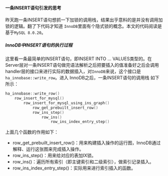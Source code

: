 #### 一条INSERT语句引发的思考

昨天跑一条INSERT语句想抓一下加锁的调用栈，结果出乎意料的是并没有调用加锁的逻辑。翻了下代码才知道 `InnoDB`里面有个隐式锁的概念。本文的代码阅读是基于`MySQL 8.0.20`。

##### InnoDB中INSERT语句的执行过程

这里看一条最简单的INSERT语句，即INSERT  INTO ... VALUES类型的。在Server层对一条INSERT语句做完语法解析之后把要插入的值准备好之后会调用handler层的接口来进行实际的数据插入，对`InnoDB`来说，这个接口是`ha_innobase::write_row`。进入 InnoDB之后，一条INSERT语句的调用栈 如下 所示：

``` c++
ha_innobase::write_row()
    row_insert_for_mysql()
    	row_insert_for_mysql_using_ins_graph()
    		row_get_prebuilt_insert_row()
    		row_ins_step()
    			row_ins()
    				row_ins_index_entry_step()
```

上面几个函数的作用如下：

- row_get_prebuilt_insert_row()：用来构建插入操作的运行图，InnoDB通过解释、运行这张图来完成插入操作。
- row_ins_step()：用来给对应的表加IX锁。
- row_ins()：遍历所有索引（即主键索引和二级索引），做索引记录插入。
- row_ins_index_entry_step()：实际用来进行索引插入的函数。


